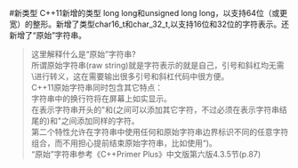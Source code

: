#新类型
C++11新增的类型 long long和unsigned long long，以支持64位（或更宽）的整形。新增了类型char16_t和char_32_t,以支持16位和32位的字符表示。还新增了“原始”字符串。  
>这里解释什么是“原始”字符串?  
>所谓原始字符串(raw string)就是字符表示的就是自己，引号和斜杠均无需\进行转义，这在需要输出很多引号和斜杠代码中很方便。  
>C++11原始字符串同时包含其它特点：  
>字符串中的换行符将在屏幕上如实显示。  
>在表示字符串开头的"和(之间可以添加其它字符，不过必须在表示字符串结尾的)和"之间添加同样的字符。  
>第二个特性允许在字符串中使用任何和原始字符串边界标识不同的任意字符组合，而不用担心提前结束原始字符串，比如使用“)。  
“原始”字符串参考《C++Primer Plus》中文版第六版4.3.5节(p.87)
